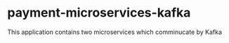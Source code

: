 # payment-microservices-kafka
This application contains two microservices which comminucate by Kafka
